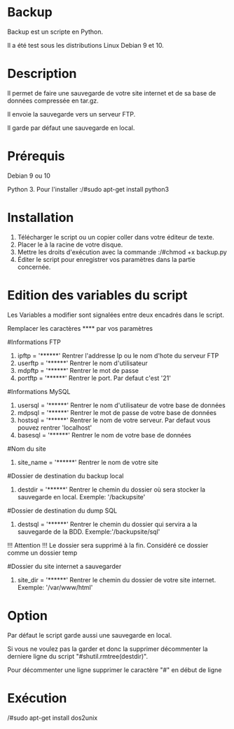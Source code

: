 # Backup
Backup est un scripte en Python.

Il a été test sous les distributions Linux Debian 9 et 10.


# Description
Il permet de faire une sauvegarde de votre site internet et de sa base de données compressée en tar.gz.

Il envoie la sauvegarde vers un serveur FTP.

Il garde par défaut une sauvegarde en local.


# Prérequis
Debian 9 ou 10

Python 3. Pour l'installer :/#sudo apt-get install python3

# Installation
1) Télécharger le script ou un copier coller dans votre éditeur de texte.
2) Placer le à la racine de votre disque.
3) Mettre les droits d'exécution avec la commande :/#chmod +x backup.py
4) Éditer le script pour enregistrer vos paramètres dans la partie concernée.

# Edition des variables du script
Les Variables a modifier sont signalées entre deux encadrés dans le script.

Remplacer les caractères **** par vos paramètres

#Informations FTP
1) ipftp = '******'     Rentrer l'addresse Ip ou le nom d'hote du serveur FTP
2) userftp = '******'     Rentrer le nom d'utilisateur 
3) mdpftp = '******'    Rentrer le mot de passe
4) portftp = '******'     Rentrer le port. Par defaut c'est '21'

#Informations MySQL
1) usersql = '******'   Rentrer le nom d'utilisateur de votre base de données
2) mdpsql = '******'    Rentrer le mot de passe de votre base de données
3) hostsql = '******'   Rentrer le nom de votre serveur. Par defaut vous pouvez rentrer 'localhost'
4) basesql = '******'   Rentrer le nom de votre base de données

#Nom du site 
1) site_name = '******'    Rentrer le nom de votre site

#Dossier de destination du backup local 
1) destdir = '******' Rentrer le chemin du dossier où sera stocker la sauvegarde en local. Exemple: '/backupsite'     

#Dossier de destination du dump SQL
1) destsql = '******' Rentrer le chemin du dossier qui servira a la sauvegarde de la BDD. Exemple:'/backupsite/sql'

!!! Attention !!! Le dossier sera supprimé à la fin. Considéré ce dossier comme un dossier temp

#Dossier du site internet a sauvegarder 
1) site_dir = '******' Rentrer le chemin du dossier de votre site internet. Exemple: '/var/www/html'

# Option
Par défaut le script garde aussi une sauvegarde en local. 

Si vous ne voulez pas la garder et donc la supprimer décommenter la derniere ligne du script "#shutil.rmtree(destdir)".

Pour décommenter une ligne supprimer le caractère "#" en début de ligne


# Exécution




/#sudo apt-get install dos2unix

